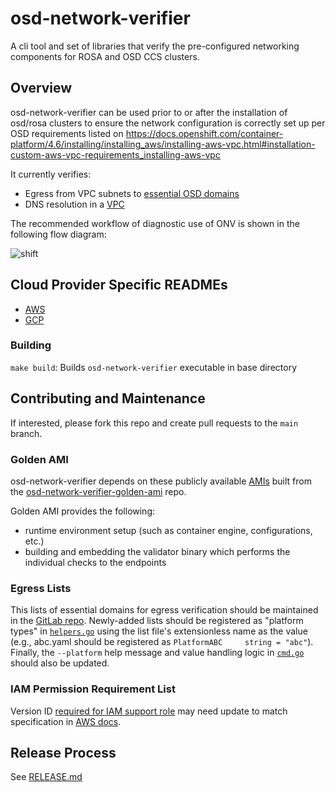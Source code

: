 # osd-network-verifier

A cli tool and set of libraries that
verify the pre-configured networking components
for ROSA and OSD CCS clusters.

## Overview

osd-network-verifier can be used prior to or after the installation
of osd/rosa clusters to ensure the network configuration
is correctly set up per OSD requirements listed on https://docs.openshift.com/container-platform/4.6/installing/installing_aws/installing-aws-vpc.html#installation-custom-aws-vpc-requirements_installing-aws-vpc

It currently verifies:
- Egress from VPC subnets to [essential OSD domains](https://docs.openshift.com/rosa/rosa_install_access_delete_clusters/rosa_getting_started_iam/rosa-aws-prereqs.html#osd-aws-privatelink-firewall-prerequisites_prerequisites)
- DNS resolution in a [VPC](https://docs.openshift.com/container-platform/4.10/installing/installing_aws/installing-aws-vpc.html)

The recommended workflow of diagnostic use of ONV is shown in the following flow diagram:

![shift](https://user-images.githubusercontent.com/87340776/168323039-ec5269a8-2cf9-44db-ab5f-e490c88d4342.jpg)

## Cloud Provider Specific READMEs
-  [AWS](docs/aws/aws.md)
-  [GCP](docs/gcp/gcp.md)

### Building
`make build`: Builds `osd-network-verifier` executable in base directory

## Contributing and Maintenance
If interested, please fork this repo and create pull requests to the `main` branch.

### Golden AMI
osd-network-verifier depends on these publicly available [AMIs](pkg/verifier/aws/aws_verifier.go#L24-L45) built from the [osd-network-verifier-golden-ami](https://gitlab.cee.redhat.com/service/osd-network-verifier-golden-ami) repo.

Golden AMI provides the following:
- runtime environment setup (such as container engine, configurations, etc.)
- building and embedding the validator binary which performs the individual checks to the endpoints

### Egress Lists

This lists of essential domains for egress verification should be maintained in the [GitLab repo](https://gitlab.cee.redhat.com/service/osd-network-verifier-golden-ami/-/blob/master/build/config/). Newly-added lists should be registered as "platform types" in [`helpers.go`](pkg/helpers/helpers.go#L46) using the list file's extensionless name as the value (e.g., abc.yaml should be registered as `PlatformABC     string = "abc"`). Finally, the `--platform` help message and value handling logic in [`cmd.go`](cmd/egress/cmd.go) should also be updated.

### IAM Permission Requirement List

Version ID [required for IAM support role](docs/aws/aws.md#iam-support-role) may need update to match specification in [AWS docs](https://docs.aws.amazon.com/IAM/latest/UserGuide/reference_policies_elements_version.html).

## Release Process

See [RELEASE.md](./RELEASE.md)
